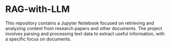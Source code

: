 # RAG-with-LLM
This repository contains a Jupyter Notebook focused on retrieving and analyzing content from research papers and other documents. The project involves parsing and processing text data to extract useful information, with a specific focus on documents.
